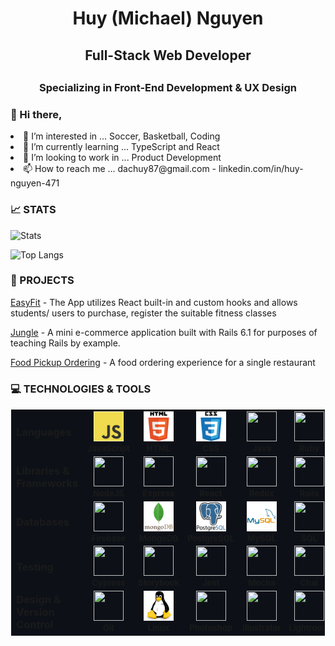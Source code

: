 # <h1 align="center">Huy (Michael) Nguyen</h1>

## <h2 align="center">Full-Stack Web Developer</h2>

## <h3 align="center">Specializing in Front-End Development & UX Design</h3>



<h3><strong>👋 Hi there,</strong></h3>

<p>

<li>👀 I’m interested in ... Soccer, Basketball, Coding</li>

<li>🌱 I’m currently learning ... TypeScript and React</li>

<li>💞️ I’m looking to work in ... Product Development</li>

<li>📫 How to reach me ... dachuy87@gmail.com - linkedin.com/in/huy-nguyen-471</li>

</p>


<h3><strong>📈  STATS</strong></h3>
<p>

![Stats](https://github-readme-stats.vercel.app/api?username=MichaelDHuy&show_icons=true&theme=radical)

![Top Langs](https://github-readme-stats.vercel.app/api/top-langs/?username=MichaelDHuy&show_icons=true&theme=radical)


<h3><strong>💾 PROJECTS </strong></h3>

[EasyFit](https://github.com/MichaelDHuy/easyfit-final) - The App utilizes React built-in and custom hooks and allows students/ users to purchase, register the suitable fitness classes

[Jungle](https://github.com/MichaelDHuy/jungle-rails) - A mini e-commerce application built with Rails 6.1 for purposes of teaching Rails by example.

[Food Pickup Ordering](https://github.com/MichaelDHuy/food-pickup-midterm) - A food ordering experience for a single restaurant

</p>


<h3><strong>💻  TECHNOLOGIES & TOOLS</strong</h3>



<table style="border-collapse: collapse; border: 1px solid white; background-color: #0d1117;">
  <tr>
    <td><strong>Languages</strong></td>
    <td align="center" style="font-size: 13px;"><img src="https://raw.githubusercontent.com/devicons/devicon/master/icons/javascript/javascript-original.svg" height="48" width="48"/><br>JavaScript</td>
    <td align="center" style="font-size: 13px;"><img src="https://raw.githubusercontent.com/devicons/devicon/master/icons/html5/html5-original-wordmark.svg" height="48" width="48"/><br>HTML</td>
    <td align="center" style="font-size: 13px;"><img src="https://raw.githubusercontent.com/devicons/devicon/master/icons/css3/css3-original-wordmark.svg" height="48" width="48"/><br>CSS</td>
    <td align="center" style="font-size: 13px;"><img src="https://img.icons8.com/color/48/000000/java-coffee-cup-logo.png" height="48" width="48"/><br>Java</td>
    <td align="center" style="font-size: 13px;"><img src="https://img.icons8.com/color/48/000000/ruby-programming-language.png" height="48" width="48"/><br>Ruby</td>
  </tr>
  <tr>
    <td><strong>Libraries & Frameworks</strong></td>
    <td align="center" style="font-size: 13px;"><img src="https://camo.githubusercontent.com/14e0de191b404ca8fb54668211091293ae668d6f7da765c9fed9e2a105a48785/68747470733a2f2f63646e2e66726565626965737570706c792e636f6d2f6c6f676f732f6c617267652f32782f6e6f64656a732d69636f6e2d6c6f676f2d706e672d7472616e73706172656e742e706e67" height="48" width="48"/><br>NodeJS</td>
    <td align="center" style="font-size: 13px;"><img src="https://camo.githubusercontent.com/2406788a5bdbf3d900427eecd883b5aa64c45435d14239f5eba9a2a08ac8dcd3/68747470733a2f2f6a737572742e6769746875622e696f2f6a61636b732d706f7274666f6c696f2f696d616765732f636f6c6f722d657870726573732d69636f6e2532302831292e706e67" height="48" width="48"/><br>Express</td>
    <td align="center" style="font-size: 13px;"><img src="https://img.icons8.com/office/40/000000/react.png" height="48" width="48"/><br>React</td>
    <td align="center" style="font-size: 13px;"><img src="https://raw.githubusercontent.com/reduxjs/redux/master/logo/logo.png" height="48" width="48"/><br>Redux</td>
    <td align="center" style="font-size: 13px;"><img src="https://camo.githubusercontent.com/65b54be06d9e8b0301ad2e786049c560a33cc424c6471c46eec11faa7aba73f7/68747470733a2f2f63646e2e69636f6e73636f75742e636f6d2f69636f6e2f667265652f706e672d3235362f7261696c732d333532313636342d323934353130382e706e67" height="48" width="48"/><br>Rails</td>
  </tr>
  <tr>
    <td><strong>Databases</strong></td>
    <td align="center" style="font-size: 13px;"><img src="https://camo.githubusercontent.com/dd4b2422ed3bfc9da88c43d18550375c66f9584327dff7ecc19315ce50b96f07/68747470733a2f2f7777772e766563746f726c6f676f2e7a6f6e652f6c6f676f732f66697265626173652f66697265626173652d69636f6e2e737667" height="48" width="48"/><br>Firebase</td>
    <td align="center" style="font-size: 13px;"><img src="https://raw.githubusercontent.com/devicons/devicon/master/icons/mongodb/mongodb-original-wordmark.svg" height="48" width="48"/><br>MongoDB</td>
    <td align="center" style="font-size: 13px;"><img src="https://raw.githubusercontent.com/devicons/devicon/master/icons/postgresql/postgresql-original-wordmark.svg" height="48" width="48"/><br>PostgreSQL</td>
    <td align="center" style="font-size: 13px;"><img src="https://raw.githubusercontent.com/devicons/devicon/master/icons/mysql/mysql-original-wordmark.svg" height="48" width="48"/><br>MySQL</td>
    <td align="center" style="font-size: 13px;"><img src="https://img.icons8.com/color/48/000000/sql.png" height="48" width="48"/><br>SQL</td>
  </tr>
  <tr>
    <td><strong>Testing</strong></td>
    <td align="center" style="font-size: 13px;"><img src="https://raw.githubusercontent.com/simple-icons/simple-icons/6e46ec1fc23b60c8fd0d2f2ff46db82e16dbd75f/icons/cypress.svg" height="48" width="48"/><br>Cypress</td>
    <td align="center" style="font-size: 13px;"><img src="https://camo.githubusercontent.com/fb0a75d984f4f1ff95bf9b39aa0b4b8939a81bdd8417798817a6735c1dbed932/68747470733a2f2f69636f6e732e7665727969636f6e2e636f6d2f706e672f6f2f627573696e6573732f7673636f64652d70726f6772616d2d6974656d2d69636f6e2f73746f7279626f6f6b2e706e67" height="48" width="48"/><br>Storybook</td>
    <td align="center" style="font-size: 13px;"><img src="https://camo.githubusercontent.com/ce0a32825268b09cd5e0fc7c2a09c587a708491427cb794cade8f1866f7284c6/68747470733a2f2f7777772e766563746f726c6f676f2e7a6f6e652f6c6f676f732f6a6573746a73696f2f6a6573746a73696f2d69636f6e2e737667" height="48" width="48"/><br>Jest</td>
    <td align="center" style="font-size: 13px;"><img src="https://camo.githubusercontent.com/4253eb6921d60a216772940978dea3a0cf2113f2f29b5545720d3b5b6960e467/68747470733a2f2f7777772e766563746f726c6f676f2e7a6f6e652f6c6f676f732f6d6f6368616a732f6d6f6368616a732d69636f6e2e737667" height="48" width="48"/><br>Mocha</td>
    <td align="center" style="font-size: 13px;"><img src="https://camo.githubusercontent.com/e54c4eff2a16c13b29cc44cd8720004611c517587b01296eeda4ca91e96759b8/68747470733a2f2f70372e6869636c69706172742e636f6d2f707265766965772f3632362f3234372f3736312f6d6f6368612d6a6176617363726970742d6e6f64652d6a732d746573742d64726976656e2d646576656c6f706d656e742d617373657274696f6e2d636861692d7368656e672e6a7067" height="48" width="48"/><br>Chai</td>
  </tr>
  <tr>
    <td><strong>Design & Version Control</strong></td>
    <td align="center" style="font-size: 13px;"><img src="https://camo.githubusercontent.com/fbfcb9e3dc648adc93bef37c718db16c52f617ad055a26de6dc3c21865c3321d/68747470733a2f2f7777772e766563746f726c6f676f2e7a6f6e652f6c6f676f732f6769742d73636d2f6769742d73636d2d69636f6e2e737667" height="48" width="48"/><br>Git</td>
    <td align="center" style="font-size: 13px;"><img src="https://raw.githubusercontent.com/devicons/devicon/master/icons/linux/linux-original.svg" height="48" width="48"/><br>Linux</td>
    <td align="center" style="font-size: 13px;"><img src="https://upload.wikimedia.org/wikipedia/commons/thumb/a/af/Adobe_Photoshop_CC_icon.svg/640px-Adobe_Photoshop_CC_icon.svg.png" height="48" width="48"/><br>Photoshop</td>
    <td align="center" style="font-size: 13px;"><img src="https://camo.githubusercontent.com/c2e04f51b17e0f09bd70bca7fa2056952815fdc5aa73e3223624995220b62b6f/68747470733a2f2f75706c6f61642e77696b696d656469612e6f72672f77696b6970656469612f636f6d6d6f6e732f7468756d622f642f64622f41646f62655f496c6c7573747261746f725f4353335f69636f6e5f6d6f636b75702e7376672f3230343870782d41646f62655f496c6c7573747261746f725f4353335f69636f6e5f6d6f636b75702e7376672e706e67" height="48" width="48"/><br>Illustrator</td>
    <td align="center" style="font-size: 13px;"><img src="https://upload.wikimedia.org/wikipedia/commons/thumb/b/b6/Adobe_Photoshop_Lightroom_CC_logo.svg/2101px-Adobe_Photoshop_Lightroom_CC_logo.svg.png" height="48" width="48"/><br>Lightroom</td>
  </tr>
</table>
